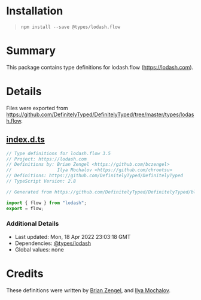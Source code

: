 # Installation
> `npm install --save @types/lodash.flow`

# Summary
This package contains type definitions for lodash.flow (https://lodash.com).

# Details
Files were exported from https://github.com/DefinitelyTyped/DefinitelyTyped/tree/master/types/lodash.flow.
## [index.d.ts](https://github.com/DefinitelyTyped/DefinitelyTyped/tree/master/types/lodash.flow/index.d.ts)
````ts
// Type definitions for lodash.flow 3.5
// Project: https://lodash.com
// Definitions by: Brian Zengel <https://github.com/bczengel>
//                 Ilya Mochalov <https://github.com/chrootsu>
// Definitions: https://github.com/DefinitelyTyped/DefinitelyTyped
// TypeScript Version: 2.8

// Generated from https://github.com/DefinitelyTyped/DefinitelyTyped/blob/master/types/lodash/scripts/generate-modules.ts

import { flow } from "lodash";
export = flow;

````

### Additional Details
 * Last updated: Mon, 18 Apr 2022 23:03:18 GMT
 * Dependencies: [@types/lodash](https://npmjs.com/package/@types/lodash)
 * Global values: none

# Credits
These definitions were written by [Brian Zengel](https://github.com/bczengel), and [Ilya Mochalov](https://github.com/chrootsu).
